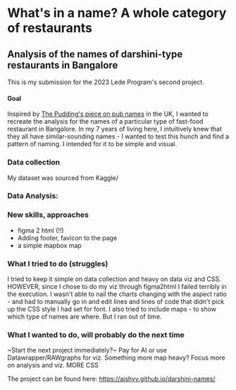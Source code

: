 # What's in a name? A whole category of restaurants

## Analysis of the names of darshini-type restaurants in Bangalore

This is my submission for the 2023 Lede Program's second project. 

#### Goal
Inspired by [The Pudding's piece on pub names](https://pudding.cool/2019/10/pubs/) in the UK, I wanted to recreate the analysis for the names of a particular type of fast-food restaurant in Bangalore. In my 7 years of living here, I intuitively knew that they all have similar-sounding names - I wanted to test this hunch and find a pattern of naming. I intended for it to be simple and visual.

### Data collection
My dataset was sourced from Kaggle/

### Data Analysis:

### New skills, approaches
- figma 2 html (!!)
- Adding footer, favicon to the page
- a simple mapbox map

### What I tried to do (struggles)
I tried to keep it simple on data collection and heavy on data viz and CSS. HOWEVER, since I chose to do my viz through figma2html I failed terribly in the execution. I wasn't able to nail the charts changing with the aspect ratio - and had to manually go in and edit lines and lines of code that didn't pick up the CSS style I had set for font. I also tried to include maps - to show which type of names are where. But I ran out of time. 

### What I wanted to do, will probably do the next time
~Start the next project immediately?~ Pay for AI or use Datawrapper/RAWgraphs for viz. Something more map heavy? Focus more on analysis and viz. MORE CSS

The project can be found here: https://aishyv.github.io/darshini-names/
